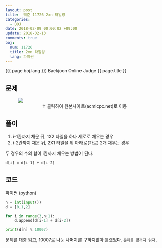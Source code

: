 ```yaml
---
layout: post
title:  백준 11726 2xn 타일링
categories:
  - BOJ
date: 2018-02-09 00:00:02 +09:00
update: 2018-02-13
comments: true
boj:
  num: 11726
  title: 2xn 타일링
  lang: 파이썬
---
```


({{ page.boj.lang }}) Baekjoon Online Judge {{ page.title }}


## 문제

<figure>
<a href="https://www.acmicpc.net/problem/{{ page.boj.num }}" target="_blank">
<img src="/assets/posts/boj/{{ page.boj.num }}.png"></a>
<figcaption align="middle">
&uarr; 클릭하여 원본사이트(acmicpc.net)로 이동
</figcaption>
</figure>

## 풀이
1. i-1칸까지 채운 뒤, 1X2 타일을 하나 세로로 채우는 경우
2. i-2칸까지 채운 뒤, 2X1 타일을 위 아래로(가로) 2개 채우는 경우

두 경우의 수의 합이 i칸까지 채우는 방법이 된다. <br />

`d[i] = d[i-1] + d[i-2]`

## 코드
파이썬 (python)
```py
n = int(input())
d = [0,1,2]

for i in range(3,n+1):
    d.append(d[i-1] + d[i-2])

print(d[n] % 10007)
```

문제를 대충 읽고, 10007로 나눈 나머지를 구하지않아 틀렸었다. `문제를 끝까지 읽자.`

